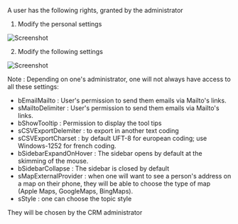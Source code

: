 A user has the following rights, granted by the administrator

1. Modify the personal settings

![Screenshot](../../img/person/user1.png)

2. Modify the following settings

![Screenshot](../../img/person/user2.png)

Note : Depending on one's administrator, one will not always have access to all these settings:

* bEmailMailto : User's permission to send them emails via Mailto's links.
* sMailtoDelimiter : User's permission to send them emails via Mailto's links.
* bShowTooltip : Permission to display the tool tips
* sCSVExportDelemiter : to export in another text coding
* sCSVExportCharset : by default UFT-8 for european coding; use Windows-1252 for french coding.
* bSidebarExpandOnHover : The sidebar opens by default at the skimming of the mouse.
* bSidebarCollapse : The sidebar is closed by default
* sMapExternalProvider : when one will want to see a person's address on a map on their phone, they will be able to choose the type of map (Apple Maps, GoogleMaps, BingMaps).
* sStyle : one can choose the topic style


They will be chosen by the CRM administrator


